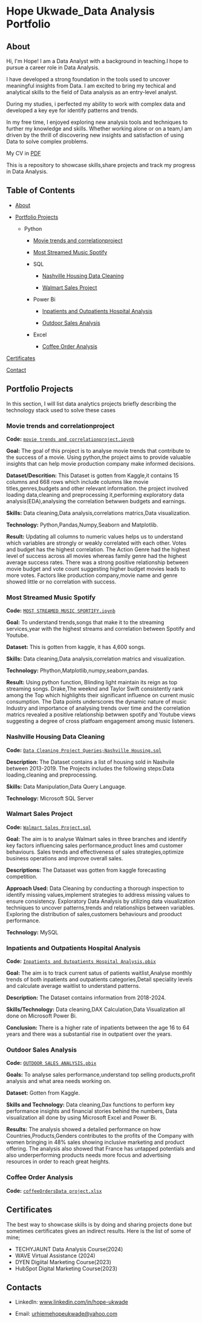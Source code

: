 # Hope Ukwade_Data Analysis Portfolio
## About
Hi, I'm Hope! I am a Data Analyst with a background in teaching.I hope to pursue a career role in Data Analysis.


I have developed a strong foundation in the tools used to uncover meaningful insights from Data. I am excited to bring my techical and analytical skills to the field of Data analysis as an entry-level analyst.


During my studies, i perfected my ability to work with complex data and developed a key eye for identify patterns and trends.

In my free time, I enjoyed exploring new analysis tools and techniques to further my knowledge and skills. Whether working alone or on a team,I am driven by the thrill of discovering new insights and satisfaction of using Data to solve complex problems.


My CV in [PDF](https://github.com/hopeukwade/Hope-Ukwade-Data-Analysis-Portfolio/blob/main/hope%20%20stephen%20resume.pdf)


This is a repository to showcase skills,share projects and track my progress in Data Analysis.


## Table of Contents


  -  [About](#About)

  
   - [Portfolio Projects](#Portfolio-Projects)

      - Python

        - [Movie trends and correlationproject](https://github.com/hopeukwade/Hope-Ukwade-Data-Analysis-Portfolio/#Movie-trends-and-correlationproject) 

        - [Most Streamed Music Spotify](https://github.com/hopeukwade/Hope-Ukwade-Data-Analysis-Portfolio#Most-Streamed-Music-Spotify)

         -  SQL

               - [Nashville Housing Data Cleaning](https://github.com/hopeukwade/Hope-Ukwade-Data-Analysis-Portfolio#nashville-housing-data-cleaning)

               - [Walmart Sales Project](https://github.com/hopeukwade/Hope-Ukwade-Data-Analysis-Portfolio#walmart-sales-project)

         -  Power Bi

               - [Inpatients and Outpatients Hospital Analysis](https://github.com/hopeukwade/Hope-Ukwade-Data-Analysis-Portfolio#inpatients-and-outpatients-hospital-analysis)

               - [Outdoor Sales Analysis](https://github.com/hopeukwade/Hope-Ukwade-Data-Analysis-Portfolio#outdoor-sales-analysis)

         -  Excel 

               - [Coffee Order Analysis](https://github.com/hopeukwade/Hope-Ukwade-Data-Analysis-Portfolio#coffee-order-analysis)
 

 [Certificates](Certificates)


 [Contact](Contact)


 ## Portfolio Projects
 

 In this section, I will list data analytics projects briefly describing the technology stack used to solve these cases


 ### Movie trends and correlationproject

 **Code:** [` movie trends and correlationproject.ipynb `](https://github.com/hopeukwade/Portfolioprojects/blob/main/movie%20trends%20and%20correlationproject.ipynb)

 **Goal:** The goal of this project is to analyse movie trends that contribute to the success of a movie. Using python,the project aims to provide valuable insights that can help movie production company make informed decisions.

 **Dataset/Descrition:** This Dataset is gotten from Kaggle,it contains 15 columns and 668 rows which include columns like movie titles,genres,budgets and other relevant information. the project involved loading data,cleaning and preprocessing it,performing exploratory data analysis(EDA),analysing the correlation betwwen budgets and earnings.

 **Skills:** Data cleaning,Data analysis,correlations matrics,Data visualization.

 **Technology:** Python,Pandas,Numpy,Seaborn and Matplotlib.

 **Result:** Updating all columns to numeric values helps us to understand which variables are strongly or weakly correlated with each other. Votes and budget has the highest correlation. The Action Genre had the highest level of success across all movies whereas family genre had the highest average success rates. There was a strong positive relationship between movie budget and vote count suggesting higher budget movies leads to more votes. Factors like production company,movie name and genre showed little or no correlation with success.


### Most Streamed Music Spotify 

**Code:** [`MOST STREAMED MUSIC SPORTIFY.ipynb`](https://github.com/hopeukwade/Portfolioprojects/blob/a121f5c4e5a19ea9ad87a8c8566337f35db73327/MOST%20STREAMED%20MUSIC%20SPORTIFY.ipynb)

**Goal:** To understand trends,songs that make it to the streaming services,year with the highest streams and correlation between Spotify and Youtube.

**Dataset:** This is gotten from kaggle, it has 4,600 songs.

**Skills:** Data cleaning,Data analysis,correlation matrics and visualization.

**Technology:** Phython,Matplotlib,numpy,seaborn,pandas.

**Result:** Using python function, Blinding light maintain its reign as top streaming songs. Drake,The weeknd and Taylor Swift consistently rank among the Top which highlights their significant influence on current music consumption. The Data points underscores the dynamic nature of music Industry and importance of analysing trends over time and the correlation matrics revealed a positive relationship betwwen spotify and Youtube views suggesting a degree of cross platfoam engagement among music listeners.


### Nashville Housing Data Cleaning 

**Code:** [`Data Cleaning Project Queries;Nashville Housing.sql`](https://github.com/hopeukwade/Portfolioprojects/blob/a91b7a07de17f347c8f7e733ba979dbc39130735/Data%20Cleaning%20Project%20Queries%3BNashville%20Housing.sql)

**Description:** The Dataset contains a list of housing sold in Nashvile between 2013-2019. The Projects includes the following steps:Data loading,cleaning and preprocessing.

**Skills:** Data Manipulation,Data Query Language.

**Technology:** Microsoft SQL Server

### Walmart Sales Project

**Code:** [`Walmart Sales Project.sql`](https://github.com/hopeukwade/Portfolioprojects/blob/a91b7a07de17f347c8f7e733ba979dbc39130735/Walmart%20Sales%20Project.sql)

**Goal:** The aim is to analyse Walmart sales in three branches and identify key factors influencing sales performance,product lines amd customer behaviours. Sales trends and effectiveness of sales strategies,optimize business operations and improve overall sales.

**Descriptions:** The Dataaset was gotten from kaggle forecasting competition.

**Approach Used:** Data Cleaning by conducting a thorough inspection to identify missing values,implement strategies to address missing values to ensure consistency.
Exploratory Data Analysis by utilizing data visualization techniques to uncover patterns,trends and relationships between variables. Exploring the distribution of sales,customers behaviours and prooduct performance.

**Technology:** MySQL

### Inpatients and Outpatients Hospital Analysis

**Code:** [`Inpatients and Outpatients Hospital Analysis.pbix`](https://github.com/hopeukwade/Portfolioprojects/blob/a91b7a07de17f347c8f7e733ba979dbc39130735/Inpatients%20and%20Outpatients%20Hospital%20Analysis.pbix)

**Goal:** The aim is to track current satus of patients waitlist,Analyse monthly trends of both inpatients and outpatients categories,Detail speciality levels and calculate average waitlist to understand patterns.

**Description:** The Dataset contains information from 2018-2024.

**Skills/Technology:** Data cleaning,DAX Calculation,Data Visualization all done on Microsoft Power Bi.

**Conclusion:** There is a higher rate of inpatients between the age 16 to 64 years and there was a substantial rise in outpatient over the years.

### Outdoor Sales Analysis

**Code:** [`OUTDOOR SALES ANALYSIS.pbix`](https://github.com/hopeukwade/Portfolioprojects/blob/a91b7a07de17f347c8f7e733ba979dbc39130735/OUTDOOR%20SALES%20ANALYSIS.pbix)

**Goals:** To analyse sales performance,understand top selling products,profit analysis and what area needs working on.

**Dataset:** Gotten from Kaggle.

**Skills and Technology:** Data cleaning,Dax functions to perform key performance insights and financial stories behind the numbers, Data visualization all done by using Microsoft Excel and Power Bi.

**Results:** The analysis showed a detailed performance on how Countries,Products,Genders contributes to the profits of the Company with women bringing in 48% sales showing inclusive marketing and product offering. The analysis also showed that France has untapped potentials and also underperforming products needs more focus and advertising resources in order to reach great heights.


### Coffee Order Analysis 

**Code:** [`coffeeOrdersData project.xlsx`](https://github.com/hopeukwade/Portfolioprojects/blob/a91b7a07de17f347c8f7e733ba979dbc39130735/coffeeOrdersData%20project.xlsx)


## Certificates

The best way to showcase skills is by doing and sharing projects done but sometimes certificates gives an indirect results. Here is the list of some of mine;

- TECHYJAUNT Data Analysis Course(2024)
- WAVE Virtual Assistance (2024) 
- DYEN Digiital Marketing Course(2023)
- HubSpot Digital Marketing Course(2023)


## Contacts
- LinkedIn: www.linkedin.com/in/hope-ukwade
  
- Email: urhiemehopeukwade@yahoo.com

 
                 
       
